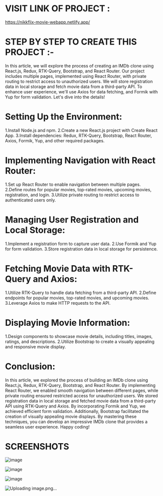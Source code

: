 # VISIT LINK OF PROJECT :
https://nikkflix-movie-webapp.netlify.app/
    
# STEP BY STEP TO CREATE THIS PROJECT :-
In this article, we will explore the process of creating an IMDb clone using React.js, Redux, RTK-Query, Bootstrap, and React Router. Our project includes multiple pages, implemented using React Router, with private routing to restrict access to unauthorized users. We will store registration data in local storage and fetch movie data from a third-party API. To enhance user experience, we'll use Axios for data fetching, and Formik with Yup for form validation. Let's dive into the details!

# Setting Up the Environment:
1.Install Node.js and npm.
2.Create a new React.js project with Create React App.
3.Install dependencies: Redux, RTK-Query, Bootstrap, React Router, Axios, Formik, Yup, and other required packages.

# Implementing Navigation with React Router:
1.Set up React Router to enable navigation between multiple pages.
2.Define routes for popular movies, top-rated movies, upcoming movies, registration, and login.
3.Utilize private routing to restrict access to authenticated users only.

# Managing User Registration and Local Storage:
1.Implement a registration form to capture user data.
2.Use Formik and Yup for form validation.
3.Store registration data in local storage for persistence.

# Fetching Movie Data with RTK-Query and Axios:
1.Utilize RTK-Query to handle data fetching from a third-party API.
2.Define endpoints for popular movies, top-rated movies, and upcoming movies.
3.Leverage Axios to make HTTP requests to the API.

# Displaying Movie Information:
1.Design components to showcase movie details, including titles, images, ratings, and descriptions.
2.Utilize Bootstrap to create a visually appealing and responsive movie display.

# Conclusion:
In this article, we explored the process of building an IMDb clone using React.js, Redux, RTK-Query, Bootstrap, and React Router. By implementing React Router, we enabled smooth navigation between different pages, while private routing ensured restricted access for unauthorized users. We stored registration data in local storage and fetched movie data from a third-party API using RTK-Query and Axios. By incorporating Formik and Yup, we achieved efficient form validation. Additionally, Bootstrap facilitated the creation of visually appealing movie displays. By mastering these techniques, you can develop an impressive IMDb clone that provides a seamless user experience. Happy coding!

# SCREENSHOTS

![image](https://github.com/Nikeshjaiswal55/IMDb-clone/assets/108169238/641e5ff8-89c1-4128-b87d-cf83d039a3f8)


![image](https://github.com/Nikeshjaiswal55/IMDb-clone/assets/108169238/53336574-3dfd-4582-ba9d-d0b620f45eea)


![image](https://github.com/Nikeshjaiswal55/IMDb-clone/assets/108169238/003b25a1-6f38-40eb-94f6-55a6e39936a4)


![Uploading image.png…]()

